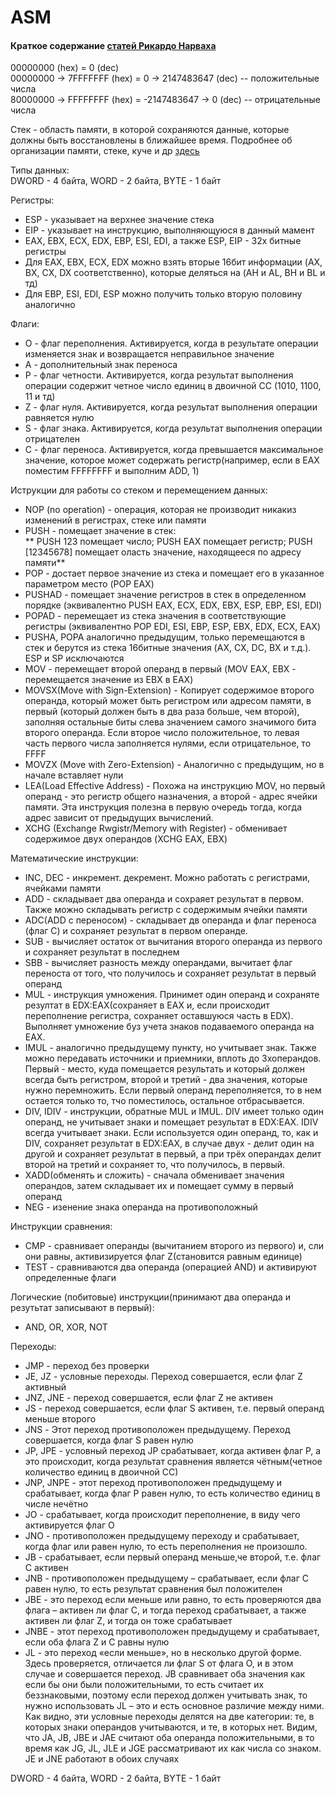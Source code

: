 # ASM
#### Краткое содержание [статей Рикардо Нарваха](http://pro.dtn.ru/cr.html)
00000000 (hex) = 0 (dec)	
00000000 -> 7FFFFFFF (hex) = 0 -> 2147483647 (dec) -- положительные числа		
80000000 -> FFFFFFFF (hex) = -2147483647 -> 0 (dec) -- отрицательные числа	
	
Стек - область памяти, в которой сохраняются данные, которые должны быть восстановлены в ближайшее время. Подробнее об организации памяти, стеке, куче и др [здесь](https://habrahabr.ru/post/128991/)	

Типы данных:	
DWORD - 4 байта, WORD - 2 байта, BYTE - 1 байт	

Регистры:	
* ESP - указывает на верхнее значение стека
* EIP - указывает на инструкцию, выполняющуюся в данный мамент
* EAX, EBX, ECX, EDX, EBP, ESI, EDI, а также ESP, EIP - 32х битные регистры
* Для EAX, EBX, ECX, EDX можно взять вторые 16бит информации (AX, BX, CX, DX соответственно), которые деляться на (AH и AL, BH и BL и тд)
* Для EBP, ESI, EDI, ESP можно получить только вторую половину аналогично	
	
Флаги:	
* O - флаг переполнения. Активируется, когда в результате операции изменяется знак и возвращается неправильное значение
* А - дополнительный знак переноса
* Р - флаг четности. Активируется, когда результат выполнения операции содержит четное число единиц в двоичной СС (1010, 1100, 11 и тд)
* Z - флаг нуля. Активируется, когда результат выполнения операции равняется нулю
* S - флаг знака. Активируется, когда результат выполнения операции отрицателен
* С - флаг переноса. Активируется, когда превышается максимальное значение, которое может содержать регистр(например, если в EAX поместим FFFFFFFF  и выполним ADD, 1)	
	
Иструкции для работы со стеком и перемещением данных:		
* NOP (no operation) - операция, которая не производит никакиз изменений в регистрах, стеке или памяти
* PUSH - помещает значение в стек:	
** PUSH 123 помещает число; PUSH EAX помещает регистр; PUSH [12345678] помещает оласть значение, находящееся по адресу памяти**
* POP - достает первое значение из стека и помещает его в указанное параметром место (POP EAX)
* PUSHAD - помещает значение регистров в стек в определенном порядке (эквивалентно PUSH EAX, ECX, EDX, EBX, ESP, EBP, ESI, EDI)
* POPAD - перемещает из стека значения в соответствующие регистры (эквивалентно POP EDI, ESI, EBP, ESP, EBX, EDX, ECX, EAX)
* PUSHA, POPA аналогично предыдущим, только перемещаются в стек и берутся из стека 16битные значения (AX, CX, DC, BX и т.д.). ESP и SP исключаются
* MOV - перемещает второй операнд в первый (MOV EAX, EBX - перемещается значение из EBX в EAX)
* MOVSX(Move with Sign-Extension) - Копирует содержимое второго операнда, который может быть регистром или адресом памяти, в первый (который должен быть в два раза больше, чем второй), заполняя остальные биты слева значением самого значимого бита второго операнда. Если второе число положительное, то левая часть первого числа заполняется нулями, если отрицательное, то FFFF
* MOVZX (Move with Zero-Extension) - Аналогично с предыдущим, но в начале вставляет нули
* LEA(Load Effective Address) - Похожа на инструкцию MOV, но первый операнд - это регистр общего назначения, а второй - адрес ячейки памяти. Эта инструкция полезна в первую очередь тогда, когда адрес зависит от предыдущих вычислений.
* XCHG (Exchange Rwgistr/Memory with Register) - обменивает содержимое двух операндов (XCHG EAX, EBX)
	
Математические инструкции:	
* INC, DEC - инкремент. декремент. Можно работать с регистрами, ячейками памяти
* ADD - складывает два операнда и сохраяет результат в первом. Также можно складывать регистр с содержимым ячейки памяти
* ADC(ADD с переносом) - складывает дв операнда и флаг переноса (флаг C) и сохраняет результат в первом операнде.
* SUB - вычисляет остаток от вычитания второго операнда из первого и сохраняет результат в последнем
* SBB - вычисляет разность между операндами, вычитает флаг переноста от того, что получилось и сохраняет результат в первый операнд
* MUL - инструкция умножения. Принимет один операнд и сохраняте резултат в EDX:EAX(сохраняет в EAX и, если происходит переполнение регистра, сохраняет оставшуюся часть в EDX). Выполняет умножение буз учета знаков подаваемого операнда на EAX.
* IMUL - аналогично предыдущему пункту, но учитывает знак. Также можно передавать источники и приемники, вплоть до 3хоперандов. Первый - место, куда помещается результать и который должен всегда быть регистром, второй и третий - два значения, которые нужно перемножить. Если первый операнд переполняется, то в нем остается только то, тчо поместилось, остальное отбрасывается.
* DIV, IDIV - инструкции, обратные MUL и IMUL. DIV имеет только один операнд, не учитывает знаки и помещает результат в EDX:EAX. IDIV всегда учитывает знаки. Если используется один операнд, то, как и DIV, сохраняет результат в EDX:EAX, в случае двух - делит один на другой и сохраняет результат в первый, а при трёх операндах делит второй на третий и сохраняет то, что получилось, в первый. 
* XADD(обменять и сложить) - сначала обменивает значения операндов, затем складывает их и помещает сумму в первый операнд
* NEG - изенение знака операнда на противоположный	
	
Инструкции сравнения:
* CMP - сравнивает операнды (вычитанием второго из первого) и, сли они равны, активизируется флаг Z(становится равным единице)
* TEST - сравниваются два операнда (операцией AND) и активируют определенные флаги	

Логические (побитовые) инструкции(принимают два операнда и резутьтат записывают в первый):
* AND, OR, XOR, NOT	
	
Переходы:
* JMP - переход без проверки 
* JE, JZ - условные переходы. Переход совершается, если флаг Z активный
* JNZ, JNE - переход совершается, если флаг Z не активен
* JS - переход совершается, если флаг S активен, т.е. первый операнд меньше второго
* JNS - Этот переход противоположен предыдущему. Переход совершается, когда флаг S равен нулю
* JP, JPE - условный переход JP срабатывает, когда активен флаг P, а это происходит, когда результат сравнения является чётным(четное количество единиц в двоичной СС)
* JNP, JNPE - этот переход противоположен предыдущему и срабатывает, когда флаг P равен нулю, то есть количество единиц в числе нечётно
* JO - cрабатывает, когда происходит переполнение, в виду чего активируется флаг O
* JNO - противоположен предыдущему переходу и срабатывает, когда флаг или равен нулю, то есть переполнения не произошло.
* JB - срабатывает, если первый операнд меньше,че второй, т.е. флаг С активен
* JNB - противоположен предыдущему – срабатывает, если флаг C равен нулю, то есть результат сравнения был положителен
* JBE - это переход если меньше или равно, то есть проверяются два флага – активен ли флаг C, и тогда переход срабатывает, а также активен ли флаг Z, и тогда он тоже срабатывает
* JNBE - этот переход противоположен предыдущему и срабатывает, если оба флага Z и C равны нулю
* JL - это переход «если меньше», но в несколько другой форме. Здесь проверяется, отличается ли флаг S от флага O, и в этом случае и совершается переход.
JB сравнивает оба значения как если бы они были положительными, то есть считает их беззнаковыми, поэтому если переход должен учитывать знак, то нужно использовать JL – это и есть основное различие между ними.		
Как видно, эти условные переходы делятся на две категории: те, в которых знаки операндов учитываются, и те, в которых нет.
Видим, что JA, JB, JBE и JAE считают оба операнда положительными, в то время как JG, JL, JLE и JGE рассматривают их как числа со знаком. JE и JNE работают в обоих случаях


DWORD - 4 байта, WORD - 2 байта, BYTE - 1 байт


